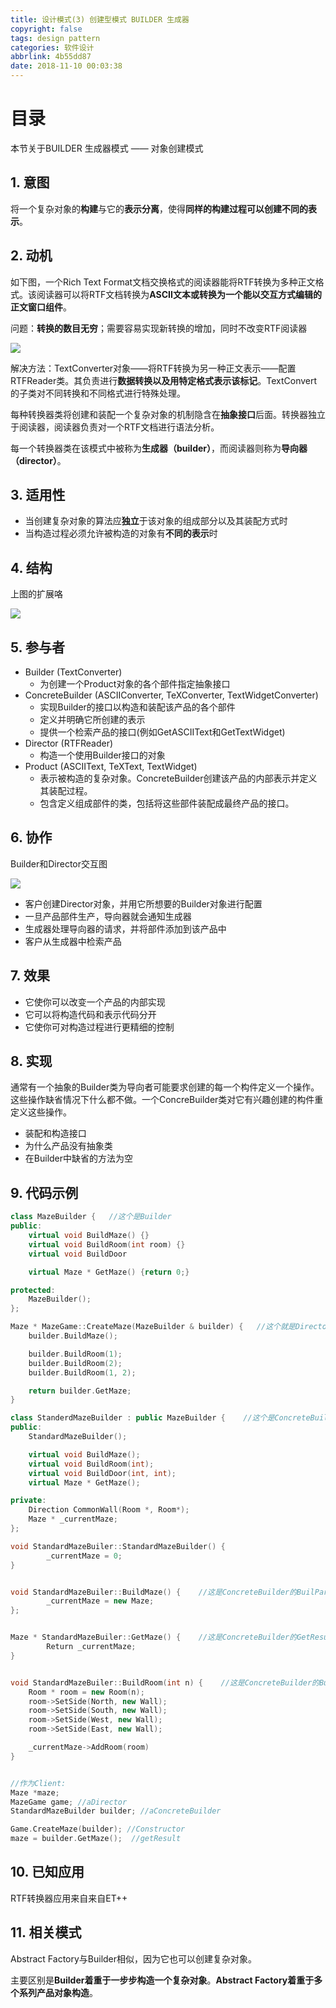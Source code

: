 ```yaml
---
title: 设计模式(3) 创建型模式 BUILDER 生成器
copyright: false
tags: design pattern
categories: 软件设计
abbrlink: 4b55dd87
date: 2018-11-10 00:03:38
---
```


# 目录





本节关于BUILDER 生成器模式 —— 对象创建模式

 

## 1. 意图

将一个复杂对象的**构建**与它的**表示分离**，使得**同样的构建过程可以创建不同的表示**。



## 2. 动机

如下图，一个Rich Text Format文档交换格式的阅读器能将RTF转换为多种正文格式。该阅读器可以将RTF文档转换为**ASCII文本或转换为一个能以交互方式编辑的正文窗口组件**。

问题：**转换的数目无穷**；需要容易实现新转换的增加，同时不改变RTF阅读器

![](https://songzi-blog-pic.oss-cn-hangzhou.aliyuncs.com/builder_1.png)

解决方法：TextConverter对象——将RTF转换为另一种正文表示——配置RTFReader类。其负责进行**数据转换以及用特定格式表示该标记**。TextConvert的子类对不同转换和不同格式进行特殊处理。

每种转换器类将创建和装配一个复杂对象的机制隐含在**抽象接口**后面。转换器独立于阅读器，阅读器负责对一个RTF文档进行语法分析。

每一个转换器类在该模式中被称为**生成器（builder）**，而阅读器则称为**导向器（director）**。



## 3. 适用性

- 当创建复杂对象的算法应**独立**于该对象的组成部分以及其装配方式时
- 当构造过程必须允许被构造的对象有**不同的表示**时



## 4. 结构

上图的扩展咯

![](https://songzi-blog-pic.oss-cn-hangzhou.aliyuncs.com/builder.png)



## 5. 参与者

- Builder (TextConverter)
  - 为创建一个Product对象的各个部件指定抽象接口
- ConcreteBuilder (ASCIIConverter, TeXConverter, TextWidgetConverter)
  - 实现Builder的接口以构造和装配该产品的各个部件
  - 定义并明确它所创建的表示
  - 提供一个检索产品的接口(例如GetASCIIText和GetTextWidget)
- Director (RTFReader)
  - 构造一个使用Builder接口的对象
- Product (ASCIIText, TeXText, TextWidget)
  - 表示被构造的复杂对象。ConcreteBuilder创建该产品的内部表示并定义其装配过程。
  - 包含定义组成部件的类，包括将这些部件装配成最终产品的接口。



## 6. 协作

Builder和Director交互图

![](https://songzi-blog-pic.oss-cn-hangzhou.aliyuncs.com/jiaohutu_1.png)

- 客户创建Director对象，并用它所想要的Builder对象进行配置
- 一旦产品部件生产，导向器就会通知生成器
- 生成器处理导向器的请求，并将部件添加到该产品中
- 客户从生成器中检索产品



## 7. 效果

- 它使你可以改变一个产品的内部实现
- 它可以将构造代码和表示代码分开
- 它使你可对构造过程进行更精细的控制



## 8. 实现

通常有一个抽象的Builder类为导向者可能要求创建的每一个构件定义一个操作。这些操作缺省情况下什么都不做。一个ConcreBuilder类对它有兴趣创建的构件重定义这些操作。

- 装配和构造接口
- 为什么产品没有抽象类
- 在Builder中缺省的方法为空



## 9. 代码示例

```c++
class MazeBuilder {   //这个是Builder
public:
    virtual void BuildMaze() {}
    virtual void BuildRoom(int room) {}
    virtual void BuildDoor

    virtual Maze * GetMaze() {return 0;}

protected:
    MazeBuilder();
};

Maze * MazeGame::CreateMaze(MazeBuilder & builder) {   //这个就是Director
    builder.BuildMaze();

    builder.BuildRoom(1);
    builder.BuildRoom(2);
    builder.BuildRoom(1, 2);

    return builder.GetMaze;
}

class StanderdMazeBuilder : public MazeBuilder {    //这个是ConcreteBuilder
public:
    StandardMazeBuilder();

    virtual void BuildMaze();
    virtual void BuildRoom(int);
    virtual void BuildDoor(int, int);
    virtual Maze * GetMaze();

private:
    Direction CommonWall(Room *, Room*);
    Maze * _currentMaze;
};

void StandardMazeBuiler::StandardMazeBuilder() {
        _currentMaze = 0;
}


void StandardMazeBuiler::BuildMaze() {    //这是ConcreteBuilder的BuilPartA
        _currentMaze = new Maze;
};


Maze * StandardMazeBuiler::GetMaze() {    //这是ConcreteBuilder的GetResult
        Return _currentMaze;
}


void StandardMazeBuiler::BuildRoom(int n) {    //这是ConcreteBuilder的BuilPartB
    Room * room = new Room(n);
    room->SetSide(North, new Wall);
    room->SetSide(South, new Wall);
    room->SetSide(West, new Wall);
    room->SetSide(East, new Wall);

    _currentMaze->AddRoom(room)
}


//作为Client:
Maze *maze;
MazeGame game; //aDirector
StandardMazeBuilder builder; //aConcreteBuilder

Game.CreateMaze(builder); //Constructor
maze = builder.GetMaze();  //getResult
```



## 10. 已知应用

RTF转换器应用来自来自ET++



## 11. 相关模式

Abstract Factory与Builder相似，因为它也可以创建复杂对象。

主要区别是**Builder着重于一步步构造一个复杂对象**。**Abstract Factory着重于多个系列产品对象构造**。

